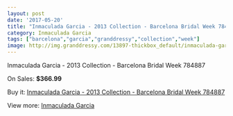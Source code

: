 ```yaml
---
layout: post
date: '2017-05-20'
title: "Inmaculada Garcia - 2013 Collection - Barcelona Bridal Week 784887"
category: Inmaculada Garcia
tags: ["barcelona","garcia","granddressy","collection","week"]
image: http://img.granddressy.com/13897-thickbox_default/inmaculada-garcia-2013-collection-barcelona-bridal-week-784887.jpg
---
```

Inmaculada Garcia - 2013 Collection - Barcelona Bridal Week 784887

On Sales: **$366.99**
<a href="https://www.granddressy.com/en/inmaculada-garcia/12965-inmaculada-garcia-2013-collection-barcelona-bridal-week-784887.html"><amp-img layout="responsive" width="600" height="600" src="//img.granddressy.com/13897-thickbox_default/inmaculada-garcia-2013-collection-barcelona-bridal-week-784887.jpg" alt="Inmaculada Garcia - 2013 Collection - Barcelona Bridal Week 784887 0" /></a>

Buy it: [Inmaculada Garcia - 2013 Collection - Barcelona Bridal Week 784887](https://www.granddressy.com/en/inmaculada-garcia/12965-inmaculada-garcia-2013-collection-barcelona-bridal-week-784887.html "Inmaculada Garcia - 2013 Collection - Barcelona Bridal Week 784887")

View more: [Inmaculada Garcia](https://www.granddressy.com/en/74-inmaculada-garcia "Inmaculada Garcia")